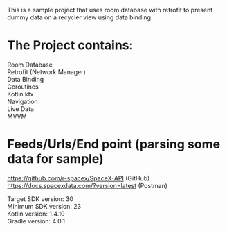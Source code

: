 This is a sample project that uses room database with retrofit to present dummy data on a recycler view using data binding. <br />

# The Project contains:
Room Database <br />
Retrofit (Network Manager) <br />
Data Binding <br />
Coroutines <br />
Kotlin ktx <br />
Navigation <br />
Live Data <br />
MVVM <br />

# Feeds/Urls/End point (parsing some data for sample)
https://github.com/r-spacex/SpaceX-API (GitHub) <br />
https://docs.spacexdata.com/?version=latest (Postman) <br />

Target SDK version: 30 <br />
Minimum SDK version: 23 <br />
Kotlin version: 1.4.10 <br />
Gradle version: 4.0.1 <br />